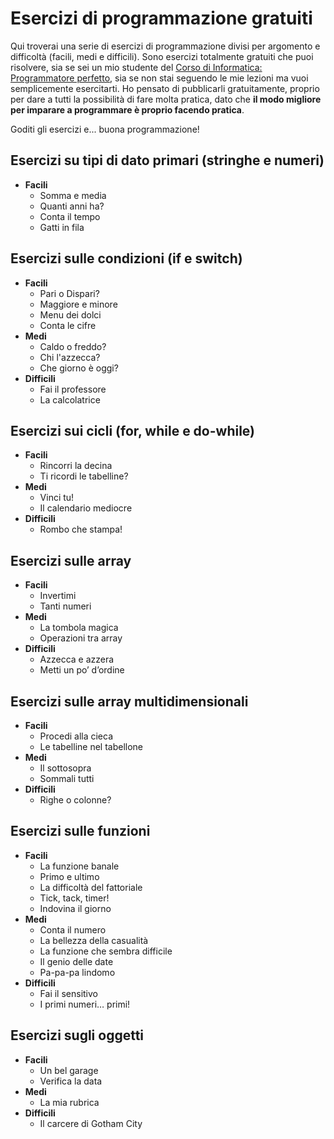 # Esercizi di programmazione gratuiti
Qui troverai una serie di esercizi di programmazione divisi per argomento e difficoltà (facili, medi e difficili). Sono esercizi totalmente gratuiti che puoi risolvere, sia se sei un mio studente del [Corso di Informatica: Programmatore perfetto](https://www.programmaconalberto.it/p/corso-di-programmazione-programmatore-perfetto), sia se non stai seguendo le mie lezioni ma vuoi semplicemente esercitarti. Ho pensato di pubblicarli gratuitamente, proprio per dare a tutti la possibilità di fare molta pratica, dato che **il modo migliore per imparare a programmare è proprio facendo pratica**.

Goditi gli esercizi e... buona programmazione!

## Esercizi su tipi di dato primari (stringhe e numeri)
* **Facili**
  * Somma e media
  * Quanti anni ha?
  * Conta il tempo
  * Gatti in fila

## Esercizi sulle condizioni (if e switch)
* **Facili**
  * Pari o Dispari?
  * Maggiore e minore
  * Menu dei dolci
  * Conta le cifre
* **Medi**
  * Caldo o freddo?
  * Chi l'azzecca?
  * Che giorno è oggi?
* **Difficili**
  * Fai il professore
  * La calcolatrice
  
## Esercizi sui cicli (for, while e do-while)
* **Facili**
  * Rincorri la decina
  * Ti ricordi le tabelline?
* **Medi**
  * Vinci tu!
  * Il calendario mediocre
* **Difficili**
  * Rombo che stampa!
  
## Esercizi sulle array
* **Facili**
  * Invertimi
  * Tanti numeri
* **Medi**
  * La tombola magica
  * Operazioni tra array
* **Difficili**
  * Azzecca e azzera
  * Metti un po’ d’ordine
  
## Esercizi sulle array multidimensionali
* **Facili**
  * Procedi alla cieca
  * Le tabelline nel tabellone
* **Medi**
  * Il sottosopra
  * Sommali tutti
* **Difficili**
  * Righe o colonne?
  
## Esercizi sulle funzioni
* **Facili**
  * La funzione banale
  * Primo e ultimo
  * La difficoltà del fattoriale
  * Tick, tack, timer!
  * Indovina il giorno
* **Medi**
  * Conta il numero
  * La bellezza della casualità
  * La funzione che sembra difficile
  * Il genio delle date
  * Pa-pa-pa lindomo
* **Difficili**
  * Fai il sensitivo
  * I primi numeri… primi!

## Esercizi sugli oggetti
* **Facili**
  * Un bel garage
  * Verifica la data
* **Medi**
  * La mia rubrica
* **Difficili**
  * Il carcere di Gotham City
